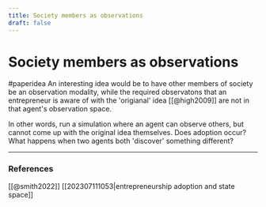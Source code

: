 ```yaml
---
title: Society members as observations
draft: false
---
```

# Society members as observations
#paperidea
An interesting idea would be to have other members of society be an observation modality, while the required observatons that an entrepreneur is aware of with the 'origianal' idea [[@high2009]] are not in that agent's observation space. 

In other words, run a simulation where an agent can observe others, but cannot come up with the original idea themselves. Does adoption occur? What happens when two agents both 'discover' something different? 

---
### References
[[@smith2022]]
[[202307111053|entrepreneurship adoption and state space]]
